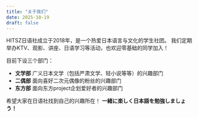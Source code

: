 ```yaml
---
title: "关于我们"
date: 2025-10-19
draft: false
---
```


HITSZ日语社成立于2018年，是一个热爱日本语言与文化的学生社团。 我们定期举办KTV、观影、讲座、日语学习等活动，也欢迎零基础的同学加入！

目前下设三个部门：
- **文学部**  广义日本文学（包括严肃文学、轻小说等等）的兴趣部门
- **二偶部**  面向喜好二次元偶像的粉丝的兴趣部门
- **东方部**  面向东方project企划爱好者的兴趣部门

希望大家在日语社找到自己的兴趣所在！
**一緒に楽しく日本語を勉強しましょう！**

<!--more-->
